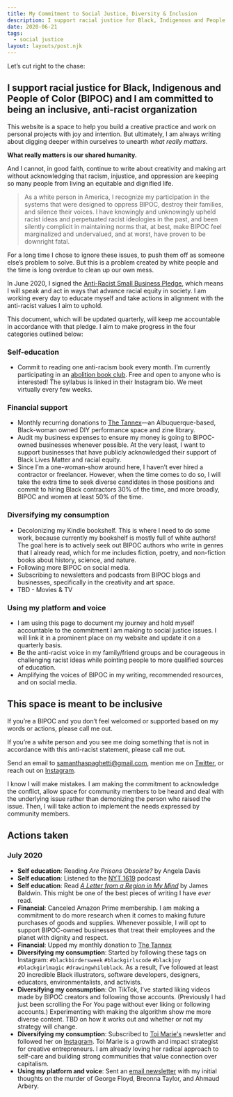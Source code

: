 ```yaml
---
title: My Commitment to Social Justice, Diversity & Inclusion
description: I support racial justice for Black, Indigenous and People of Color (BIPOC) and I am committed to being an inclusive, anti-racist organization
date: 2020-06-21
tags:
  - social justice
layout: layouts/post.njk
---
```


Let’s cut right to the chase:

## I support racial justice for Black, Indigenous and People of Color (BIPOC) and I am committed to being an inclusive, anti-racist organization

This website is a space to help you build a creative practice and work on personal projects with joy and intention. But ultimately, I am always writing about digging deeper within ourselves to unearth _what really matters._

**What really matters is our shared humanity.**

And I cannot, in good faith, continue to write about creativity and making art without acknowledging that racism, injustice, and oppression are keeping so many people from living an equitable and dignified life.

> As a white person in America, I recognize my participation in the systems that were designed to oppress BIPOC, destroy their families, and silence their voices. I have knowingly and unknowingly upheld racist ideas and perpetuated racist ideologies in the past, and been silently complicit in maintaining norms that, at best, make BIPOC feel marginalized and undervalued, and at worst, have proven to be downright fatal.

For a long time I chose to ignore these issues, to push them off as someone else’s problem to solve. But this is a problem created by white people and the time is long overdue to clean up our own mess.

In June 2020, I signed the [Anti-Racist Small Business Pledge](https://helloseven.co/townhall-2/), which means I will speak and act in ways that advance racial equity in society. I am working every day to educate myself and take actions in alignment with the anti-racist values I aim to uphold.

This document, which will be updated quarterly, will keep me accountable in accordance with that pledge. I aim to make progress in the four categories outlined below:

### Self-education

- Commit to reading one anti-racism book every month. I’m currently participating in an [abolition book club](https://www.instagram.com/abqabolitionbc/). Free and open to anyone who is interested! The syllabus is linked in their Instagram bio. We meet virtually every few weeks.

### Financial support

- Monthly recurring donations to [The Tannex](https://www.instagram.com/thetannex/)—an Albuquerque-based, Black-woman owned DIY performance space and zine library.
- Audit my business expenses to ensure my money is going to BIPOC-owned businesses whenever possible. At the very least, I want to support businesses that have publicly acknowledged their support of Black Lives Matter and racial equity.
- Since I’m a one-woman-show around here, I haven’t ever hired a contractor or freelancer. However, when the time comes to do so, I will take the extra time to seek diverse candidates in those positions and commit to hiring Black contractors 30% of the time, and more broadly, BIPOC and women at least 50% of the time.

### Diversifying my consumption

- Decolonizing my Kindle bookshelf. This is where I need to do some work, because currently my bookshelf is mostly full of white authors! The goal here is to actively seek out BIPOC authors who write in genres that I already read, which for me includes fiction, poetry, and non-fiction books about history, science, and nature.
- Following more BIPOC on social media.
- Subscribing to newsletters and podcasts from BIPOC blogs and businesses, specifically in the creativity and art space.
- TBD - Movies & TV

### Using my platform and voice

- I am using this page to document my journey and hold myself accountable to the commitment I am making to social justice issues. I will link it in a prominent place on my website and update it on a quarterly basis.
- Be the anti-racist voice in my family/friend groups and be courageous in challenging racist ideas while pointing people to more qualified sources of education.
- Amplifying the voices of BIPOC in my writing, recommended resources, and on social media.

## This space is meant to be inclusive

If you’re a BIPOC and you don’t feel welcomed or supported based on my words or actions, please call me out.

If you’re a white person and you see me doing something that is not in accordance with this anti-racist statement, please call me out.

Send an email to [samanthaspaghetti@gmail.com](mailto:samanthaspaghetti@gmail.com), mention me on [Twitter](https://twitter.com/samspaghettiii), or reach out on [Instagram](https://www.instagram.com/samantha.spaghetti/).

I know I will make mistakes. I am making the commitment to acknowledge the conflict, allow space for community members to be heard and deal with the underlying issue rather than demonizing the person who raised the issue. Then, I will take action to implement the needs expressed by community members.

## Actions taken

### July 2020

- **Self education**: Reading _Are Prisons Obsolete?_ by Angela Davis
- **Self education**: Listened to the [NYT 1619](https://www.nytimes.com/2020/01/23/podcasts/1619-podcast.html) podcast
- **Self education**: Read [_A Letter from a Region in My Mind_](https://www.newyorker.com/magazine/1962/11/17/letter-from-a-region-in-my-mind) by James Baldwin. This might be one of the best pieces of writing I have _ever_ read.
- **Financial**: Canceled Amazon Prime membership. I am making a commitment to do more research when it comes to making future purchases of goods and supplies. Whenever possible, I will opt to support BIPOC-owned businesses that treat their employees and the planet with dignity and respect.
- **Financial**: Upped my monthly donation to [The Tannex](https://www.instagram.com/thetannex/)
- **Diversifying my consumption**: Started by following these tags on Instagram: `#blackbirdersweek` `#blackgirlscode` `#blackjoy` `#blackgirlmagic` `#drawingwhileblack`. As a result, I’ve followed at least 20 incredible Black illustrators, software developers, designers, educators, environmentalists, and activists.
- **Diversifying my consumption**: On TikTok, I’ve started liking videos made by BIPOC creators and following those accounts. (Previously I had just been scrolling the For You page without ever liking or following accounts.) Experimenting with making the algorithm show me more diverse content. TBD on how it works out and whether or not my strategy will change.
- **Diversifying my consumption**: Subscribed to [Toi Marie's](https://www.toimarie.com/) newsletter and followed her on [Instagram](https://www.instagram.com/toimarie/). Toi Marie is a growth and impact strategist for creative entrepreneurs. I am already loving her radical approach to self-care and building strong communities that value connection over capitalism.
- **Using my platform and voice**: Sent an [email newsletter](https://buttondown.email/samantha-andrews/archive/i-have-been-quiet-for-too-long/) with my initial thoughts on the murder of George Floyd, Breonna Taylor, and Ahmaud Arbery.
